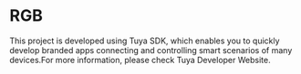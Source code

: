 # RGB
This project is developed using Tuya SDK, which enables you to quickly develop branded apps connecting and controlling smart scenarios of many devices.For more information, please check Tuya Developer Website.

